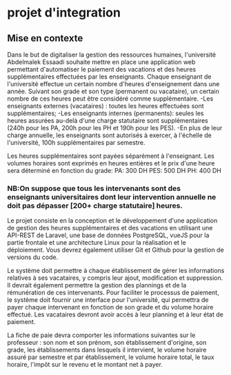 # projet d'integration 
## Mise en contexte
  Dans le but de digitaliser la gestion des ressources humaines, l'université Abdelmalek Essaadi souhaite mettre en place une application web permettant d'automatiser le paiement des vacations et des heures supplémentaires effectuées par les enseignants.
  Chaque enseignant de l'université effectue un certain nombre d'heures d'enseignement dans une année. Suivant son grade et son type (permanent ou vacataire), un certain nombre de ces heures peut être considéré comme supplémentaire.
   -Les enseignants externes (vacataires) : toutes les heures effectuées sont supplémentaires;
   -Les enseignants internes (permanents): seules les heures assurées au-delà d'une charge statutaire sont supplémentaires (240h pour les PA, 200h pour les       PH et 190h pour les PES).
   -En plus de leur charge annuelle, les enseignants sont autorisés à exercer, à l'échelle de l'université, 100h supplémentaires par semestre.

Les heures supplémentaires sont payées séparément à l'enseignant. Les volumes horaires sont exprimés en heures entières et le prix d'une heure sera déterminé en fonction du grade: PA: 300 DH PES: 500 DH PH: 400 DH

### NB:On suppose que tous les intervenants sont des enseignants universitaires dont leur intervention annuelle ne doit pas dépasser [200+ charge statutaire] heures.

  Le projet consiste en la conception et le développement d'une application de gestion des heures supplémentaires et des vacations en utilisant une API-REST de Laravel, une base de données PostgreSQL, vueJS pour la partie frontale et une architecture Linux pour la réalisation et le déploiement. Vous devrez également utiliser Git et Github pour la gestion de versions du code.
  
  Le système doit permettre à chaque établissement de gérer les informations relatives à ses vacataires, y compris leur ajout, modification et suppression. Il devrait également permettre la gestion des plannings et de la rémunération de ces intervenants. Pour faciliter le processus de paiement, le système doit fournir une interface pour l'université, qui permettra de payer chaque intervenant en fonction de son grade et du volume horaire effectué. Les vacataires devront avoir accès à leur planning et à leur état de paiement.
  
  La fiche de paie devra comporter les informations suivantes sur le professeur : son nom et son prénom, son établissement d'origine, son grade, les établissements dans lesquels il intervient, le volume horaire assuré par semestre et par établissement, le volume horaire total, le taux horaire, l'impôt sur le revenu et le montant net à payer.

